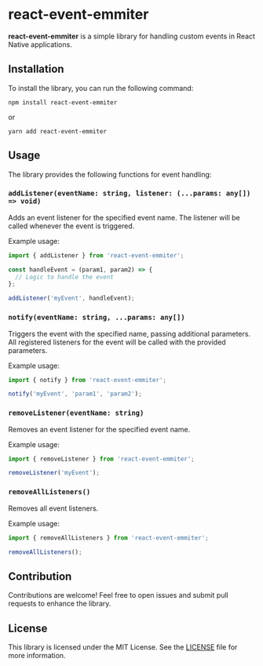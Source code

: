 # react-event-emmiter

**react-event-emmiter** is a simple library for handling custom events in React Native applications.

## Installation

To install the library, you can run the following command:

```
npm install react-event-emmiter
```

or

```
yarn add react-event-emmiter
```

## Usage

The library provides the following functions for event handling:

### `addListener(eventName: string, listener: (...params: any[]) => void)`

Adds an event listener for the specified event name. The listener will be called whenever the event is triggered.

Example usage:

```javascript
import { addListener } from 'react-event-emmiter';

const handleEvent = (param1, param2) => {
  // Logic to handle the event
};

addListener('myEvent', handleEvent);
```

### `notify(eventName: string, ...params: any[])`

Triggers the event with the specified name, passing additional parameters. All registered listeners for the event will be called with the provided parameters.

Example usage:

```javascript
import { notify } from 'react-event-emmiter';

notify('myEvent', 'param1', 'param2');
```


### `removeListener(eventName: string)`

Removes an event listener for the specified event name.

Example usage:

```javascript
import { removeListener } from 'react-event-emmiter';

removeListener('myEvent');
```

### `removeAllListeners()`

Removes all event listeners.

Example usage:

```javascript
import { removeAllListeners } from 'react-event-emmiter';

removeAllListeners();
```

## Contribution

Contributions are welcome! Feel free to open issues and submit pull requests to enhance the library.

## License

This library is licensed under the MIT License. See the [LICENSE](LICENSE) file for more information.